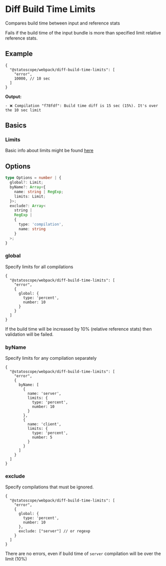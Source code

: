 # Diff Build Time Limits

Compares build time between input and reference stats

Fails if the build time of the input bundle is more than specified limit relative reference stats.

## Example

```json5
{
  "@statoscope/webpack/diff-build-time-limits": [
    "error",
    10000, // 10 sec
  ]
}
```

**Output:**

```
- ❌ Compilation "f78fdf": Build time diff is 15 sec (15%). It's over the 10 sec limit
```

## Basics

### Limits

Basic info about limits might be found [here](/packages/stats-validator-plugin-webpack/docs/limits.md)

## Options

```ts
type Options = number | {
  global?: Limit;
  byName?: Array<{
    name: string | RegExp;
    limits: Limit;
  }>;
  exclude?: Array<
    string |
    RegExp |
    {
      type: 'compilation',
      name: string
    }
  >;
}
```

### global

Specify limits for all compilations

```json5
{
  "@statoscope/webpack/diff-build-time-limits": [
    "error",
    {
      global: {
        type: 'percent',
        number: 10
      }
    }
  ]
}
```

If the build time will be increased by 10% (relative reference stats) then validation will be failed.

### byName

Specify limits for any compilation separately

```json5
{
  "@statoscope/webpack/diff-build-time-limits": [
    "error",
    {
      byName: [
        {
          name: 'server',
          limits: {
            type: 'percent',
            number: 10
          }
        },
        {
          name: 'client',
          limits: {
            type: 'percent',
            number: 5
          }
        }
      ]
    }
  ]
}
```

### exclude

Specify compilations that must be ignored.

```json5
{
  "@statoscope/webpack/diff-build-time-limits": [
    "error",
    {
      global: {
        type: 'percent',
        number: 10
      },
      exclude: ["server"] // or regexp
    }
  ]
}
```

There are no errors, even if build time of `server` compilation will be over the limit (10%)
